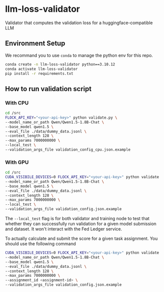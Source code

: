 # llm-loss-validator
Validator that computes the validation loss for a huggingface-compatible LLM

## Environment Setup

We recommand you to use `conda` to manage the python env for this repo.

```bash
conda create -n llm-loss-validator python==3.10.12
conda activate llm-loss-validator
pip install -r requirements.txt
```

## How to run validation script

### With CPU

```bash
cd /src
FLOCK_API_KEY="<your-api-key>" python validate.py \
--model_name_or_path Qwen/Qwen1.5-1.8B-Chat \
--base_model qwen1.5 \
--eval_file ./data/dummy_data.jsonl \
--context_length 128 \
--max_params 7000000000 \
--local_test \
--validation_args_file validation_config_cpu.json.example
```

### With GPU

```bash
cd /src
CUDA_VISIBILE_DEVICES=0 FLOCK_API_KEY="<your-api-key>" python validate.py \
--model_name_or_path Qwen/Qwen1.5-1.8B-Chat \
--base_model qwen1.5 \
--eval_file ./data/dummy_data.jsonl \
--context_length 128 \
--max_params 7000000000 \
--local_test \
--validation_args_file validation_config.json.example
```

The `--local_test` flag is for both validator and training node to test that whether they can successfully run validation for a given model submission and dataset. It won't interact with the Fed Ledger service.

To actually calculate and submit the score for a given task assignment. You should use the following command

```bash
CUDA_VISIBILE_DEVICES=0 FLOCK_API_KEY="<your-api-key>" python validate.py \
--model_name_or_path Qwen/Qwen1.5-1.8B-Chat \
--base_model qwen1.5 \
--eval_file ./data/dummy_data.jsonl \
--context_length 128 \
--max_params 7000000000 \
--assignment_id <assignment-id> \
--validation_args_file validation_config.json.example
```

